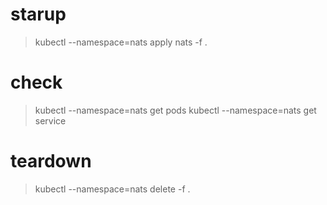 # starup
> kubectl --namespace=nats apply nats -f . 

# check
> kubectl --namespace=nats get pods
> kubectl --namespace=nats get service

# teardown
> kubectl --namespace=nats delete -f . 